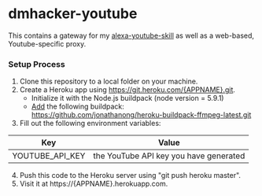 # dmhacker-youtube

This contains a gateway for my [alexa-youtube-skill](https://github.com/dmhacker/alexa-youtube-skill) as well as a web-based, Youtube-specific proxy.

### Setup Process

1. Clone this repository to a local folder on your machine.
2. Create a Heroku app using https://git.heroku.com/{APPNAME}.git.
    * Initialize it with the Node.js buildpack (node version = 5.9.1)
    * [Add](https://devcenter.heroku.com/articles/using-multiple-buildpacks-for-an-app) the following buildpack: https://github.com/jonathanong/heroku-buildpack-ffmpeg-latest.git
3. Fill out the following environment variables:

| Key                  | Value                                                                 |
| -------------------- | --------------------------------------------------------------------- |
| YOUTUBE_API_KEY      | the YouTube API key you have generated                                |

4. Push this code to the Heroku server using "git push heroku master".
5. Visit it at https://{APPNAME}.herokuapp.com.

